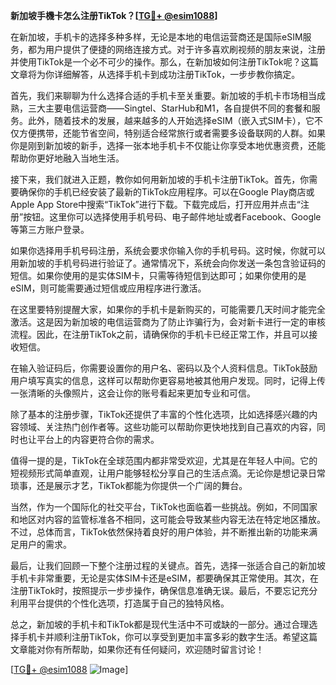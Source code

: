 **新加坡手機卡怎么注册TikTok？[[TG💪+ @esim1088](https://t.me/s/esim1088)]**

在新加坡，手机卡的选择多种多样，无论是本地的电信运营商还是国际eSIM服务，都为用户提供了便捷的网络连接方式。对于许多喜欢刷视频的朋友来说，注册并使用TikTok是一个必不可少的操作。那么，在新加坡如何注册TikTok呢？这篇文章将为你详细解答，从选择手机卡到成功注册TikTok，一步步教你搞定。

首先，我们来聊聊为什么选择合适的手机卡至关重要。新加坡的手机卡市场相当成熟，三大主要电信运营商——Singtel、StarHub和M1，各自提供不同的套餐和服务。此外，随着技术的发展，越来越多的人开始选择eSIM（嵌入式SIM卡），它不仅方便携带，还能节省空间，特别适合经常旅行或者需要多设备联网的人群。如果你是刚到新加坡的新手，选择一张本地手机卡不仅能让你享受本地优惠资费，还能帮助你更好地融入当地生活。

接下来，我们就进入正题，教你如何用新加坡的手机卡注册TikTok。首先，你需要确保你的手机已经安装了最新的TikTok应用程序。可以在Google Play商店或Apple App Store中搜索“TikTok”进行下载。下载完成后，打开应用并点击“注册”按钮。这里你可以选择使用手机号码、电子邮件地址或者Facebook、Google等第三方账户登录。

如果你选择用手机号码注册，系统会要求你输入你的手机号码。这时候，你就可以用新加坡的手机号码进行验证了。通常情况下，系统会向你发送一条包含验证码的短信。如果你使用的是实体SIM卡，只需等待短信到达即可；如果你使用的是eSIM，则可能需要通过短信或应用程序进行激活。

在这里要特别提醒大家，如果你的手机卡是新购买的，可能需要几天时间才能完全激活。这是因为新加坡的电信运营商为了防止诈骗行为，会对新卡进行一定的审核流程。因此，在注册TikTok之前，请确保你的手机卡已经正常工作，并且可以接收短信。

在输入验证码后，你需要设置你的用户名、密码以及个人资料信息。TikTok鼓励用户填写真实的信息，这样可以帮助你更容易地被其他用户发现。同时，记得上传一张清晰的头像照片，这会让你的账号看起来更加专业和可信。

除了基本的注册步骤，TikTok还提供了丰富的个性化选项，比如选择感兴趣的内容领域、关注热门创作者等。这些功能可以帮助你更快地找到自己喜欢的内容，同时也让平台上的内容更符合你的需求。

值得一提的是，TikTok在全球范围内都非常受欢迎，尤其是在年轻人中间。它的短视频形式简单直观，让用户能够轻松分享自己的生活点滴。无论你是想记录日常琐事，还是展示才艺，TikTok都能为你提供一个广阔的舞台。

当然，作为一个国际化的社交平台，TikTok也面临着一些挑战。例如，不同国家和地区对内容的监管标准各不相同，这可能会导致某些内容无法在特定地区播放。不过，总体而言，TikTok依然保持着良好的用户体验，并不断推出新的功能来满足用户的需求。

最后，让我们回顾一下整个注册过程的关键点。首先，选择一张适合自己的新加坡手机卡非常重要，无论是实体SIM卡还是eSIM，都要确保其正常使用。其次，在注册TikTok时，按照提示一步步操作，确保信息准确无误。最后，不要忘记充分利用平台提供的个性化选项，打造属于自己的独特风格。

总之，新加坡的手机卡和TikTok都是现代生活中不可或缺的一部分。通过合理选择手机卡并顺利注册TikTok，你可以享受到更加丰富多彩的数字生活。希望这篇文章能对你有所帮助，如果你还有任何疑问，欢迎随时留言讨论！

[[TG💪+ @esim1088](https://t.me/s/esim1088) ![Image](https://i.postimg.cc/4NQfJmqS/Snipaste-2025-05-13-00-14-12.png)]